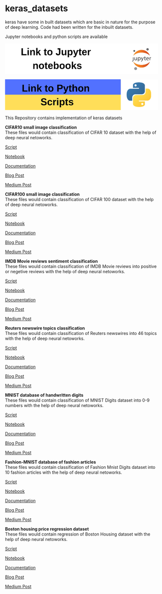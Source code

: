 # keras_datasets

keras have some in built datasets which are basic in nature for the purpose of deep learning. Code had been written for the inbuilt datasets.   

Jupyter notebooks and python scripts are available

[![jpg](assets/images/README/Jupyter_notebooks.jpg)](/src)


[![jpg](assets/images/README/Python_scirpts.jpg)](/src)

This Repository contains implementation of keras datasets

**CIFAR10 small image classification**   
These files would contain classification of CIFAR 10 dataset with the help of deep neural netoworks.    

[Script](/src/CIFAR10_small_image_classification_keras_dataset.py)   

[Notebook](/src/CIFAR10_small_image_classification_keras_dataset.ipynb) 

[Documentation](/docs/CIFAR10_small_image_classification_keras_dataset.md)

[Blog Post](https://phanimadhusudhanthontepu.github.io/)

[Medium Post](https://medium.com/@phani.madhusudhan)

**CIFAR100 small image classification**   
These files would contain classification of CIFAR 100 dataset with the help of deep neural netoworks.    

[Script](/src/CIFAR100_small_image_classification_keras_dataset.py)   

[Notebook](/src/CIFAR100_small_image_classification_keras_dataset.ipynb) 

[Documentation](/docs/CIFAR10_small_image_classification_keras_dataset.md)

[Blog Post](https://phanimadhusudhanthontepu.github.io/)

[Medium Post](https://medium.com/@phani.madhusudhan)

**IMDB Movie reviews sentiment classification**   
These files would contain classification of IMDB Movie reviews into positive or negetive reviews with the help of deep neural netoworks.    

[Script](/src/IMDB_Movie_reviews_sentiment_classification_keras_dataset.py)   

[Notebook](/src/IMDB_Movie_reviews_sentiment_classification_keras_dataset.ipynb) 

[Documentation](/docs/IMDB_Movie_reviews_sentiment_classification_keras_dataset.md)

[Blog Post](https://phanimadhusudhanthontepu.github.io/)

[Medium Post](https://medium.com/@phani.madhusudhan)


**Reuters newswire topics classification**   
These files would contain classification of Reuters newswires into 46 topics with the help of deep neural netoworks.    

[Script](/src/Reuters_newswire_topics_classification_keras_dataset.py)   

[Notebook](/src/Reuters_newswire_topics_classification_keras_dataset.ipynb) 

[Documentation](/docs/Reuters_newswire_topics_classification_keras_dataset.md)

[Blog Post](https://phanimadhusudhanthontepu.github.io/)

[Medium Post](https://medium.com/@phani.madhusudhan)


**MNIST database of handwritten digits**   
These files would contain classification of MNIST Digits dataset into 0-9 numbers with the help of deep neural netoworks.    

[Script](/src/MNIST_database_of_handwritten_digits_keras_dataset.py)   

[Notebook](/src/MNIST_database_of_handwritten_digits_keras_dataset.ipynb) 

[Documentation](/docs/MNIST_database_of_handwritten_digits_keras_dataset.md)

[Blog Post](https://phanimadhusudhanthontepu.github.io/)

[Medium Post](https://medium.com/@phani.madhusudhan)

**Fashion-MNIST database of fashion articles**   
These files would contain classification of Fashion Mnist Digits dataset into 10 fashion articles with the help of deep neural netoworks.    

[Script](/src/Fashion-MNIST_database_of_fashion_articles_keras_dataset.py)   

[Notebook](/src/Fashion-MNIST_database_of_fashion_articles_keras_dataset.ipynb) 

[Documentation](/docs/Fashion-MNIST_database_of_fashion_articles_keras_dataset.md)

[Blog Post](https://phanimadhusudhanthontepu.github.io/)

[Medium Post](https://medium.com/@phani.madhusudhan)


**Boston housing price regression dataset**   
These files would contain regression of Boston Housing dataset with the help of deep neural netoworks.    

[Script](/src/Boston_housing_price_regression_dataset_keras_dataset.py)   

[Notebook](/src/Boston_housing_price_regression_dataset_keras_dataset.ipynb) 

[Documentation](/docs/Boston_housing_price_regression_dataset_keras_dataset.md)

[Blog Post](https://phanimadhusudhanthontepu.github.io/)

[Medium Post](https://medium.com/@phani.madhusudhan)